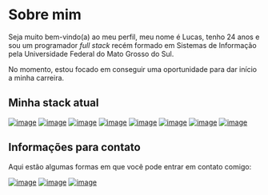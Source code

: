 # Sobre mim

Seja muito bem-vindo(a) ao meu perfil, meu nome é Lucas, tenho 24 anos e sou um programador _full stack_ recém formado em Sistemas de Informação pela Universidade Federal do Mato Grosso do Sul.

No momento, estou focado em conseguir uma oportunidade para dar início a minha carreira.

## Minha stack atual

[![image](https://img.shields.io/badge/C%23-239120?style=for-the-badge&logo=c-sharp&logoColor=white)](https://learn.microsoft.com/en-us/dotnet/csharp/tour-of-csharp/) 
[![image](https://img.shields.io/badge/Java-ED8B00?style=for-the-badge&logo=java&logoColor=white)](https://www.java.com/)
[![image](https://img.shields.io/badge/SpringBoot-6DB33F?style=for-the-badge&logo=Spring&logoColor=white)](https://spring.io/projects/spring-boot)
[![image](https://img.shields.io/badge/HTML5-E34F26?style=for-the-badge&logo=html5&logoColor=white)](https://developer.mozilla.org/en-US/docs/Web/HTML)
[![image](https://img.shields.io/badge/CSS3-1572B6?style=for-the-badge&logo=css3&logoColor=white)](https://developer.mozilla.org/en-US/docs/Web/CSS)
[![image](https://img.shields.io/badge/JavaScript-F7DF1E?style=for-the-badge&logo=javascript&logoColor=black)](https://developer.mozilla.org/en-US/docs/Web/JavaScript)
[![image](https://img.shields.io/badge/Vue.js-35495E?style=for-the-badge&logo=vuedotjs&logoColor=white)](https://vuejs.org/)
[![image](https://img.shields.io/badge/postgresql-4169E1?style=for-the-badge&logo=postgresql&logoColor=white)](https://www.postgresql.org/)

## Informações para contato

Aqui estão algumas formas em que você pode entrar em contato comigo:

[![image](https://img.shields.io/badge/LinkedIn-0077B5?style=for-the-badge&logo=linkedin&logoColor=white)](https://www.linkedin.com/in/lucasgarciarodrigues/)
[![image](https://img.shields.io/badge/Facebook-1877F2?style=for-the-badge&logo=facebook&logoColor=white)](https://www.facebook.com/grlucas00) 
[![image](https://img.shields.io/badge/Microsoft_Outlook-0078D4?style=for-the-badge&logo=microsoft-outlook&logoColor=white)](mailto:lucas_allnet@hotmail.com)
